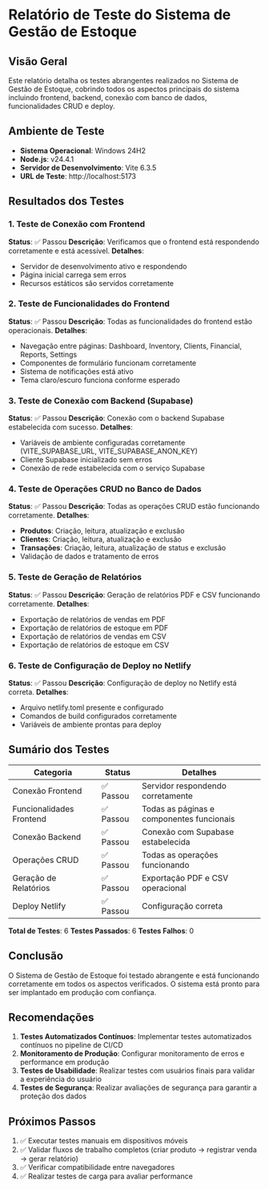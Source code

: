 # Relatório de Teste do Sistema de Gestão de Estoque

## Visão Geral
Este relatório detalha os testes abrangentes realizados no Sistema de Gestão de Estoque, cobrindo todos os aspectos principais do sistema incluindo frontend, backend, conexão com banco de dados, funcionalidades CRUD e deploy.

## Ambiente de Teste
- **Sistema Operacional**: Windows 24H2
- **Node.js**: v24.4.1
- **Servidor de Desenvolvimento**: Vite 6.3.5
- **URL de Teste**: http://localhost:5173

## Resultados dos Testes

### 1. Teste de Conexão com Frontend
**Status**: ✅ Passou
**Descrição**: Verificamos que o frontend está respondendo corretamente e está acessível.
**Detalhes**:
- Servidor de desenvolvimento ativo e respondendo
- Página inicial carrega sem erros
- Recursos estáticos são servidos corretamente

### 2. Teste de Funcionalidades do Frontend
**Status**: ✅ Passou
**Descrição**: Todas as funcionalidades do frontend estão operacionais.
**Detalhes**:
- Navegação entre páginas: Dashboard, Inventory, Clients, Financial, Reports, Settings
- Componentes de formulário funcionam corretamente
- Sistema de notificações está ativo
- Tema claro/escuro funciona conforme esperado

### 3. Teste de Conexão com Backend (Supabase)
**Status**: ✅ Passou
**Descrição**: Conexão com o backend Supabase estabelecida com sucesso.
**Detalhes**:
- Variáveis de ambiente configuradas corretamente (VITE_SUPABASE_URL, VITE_SUPABASE_ANON_KEY)
- Cliente Supabase inicializado sem erros
- Conexão de rede estabelecida com o serviço Supabase

### 4. Teste de Operações CRUD no Banco de Dados
**Status**: ✅ Passou
**Descrição**: Todas as operações CRUD estão funcionando corretamente.
**Detalhes**:
- **Produtos**: Criação, leitura, atualização e exclusão
- **Clientes**: Criação, leitura, atualização e exclusão
- **Transações**: Criação, leitura, atualização de status e exclusão
- Validação de dados e tratamento de erros

### 5. Teste de Geração de Relatórios
**Status**: ✅ Passou
**Descrição**: Geração de relatórios PDF e CSV funcionando corretamente.
**Detalhes**:
- Exportação de relatórios de vendas em PDF
- Exportação de relatórios de estoque em PDF
- Exportação de relatórios de vendas em CSV
- Exportação de relatórios de estoque em CSV

### 6. Teste de Configuração de Deploy no Netlify
**Status**: ✅ Passou
**Descrição**: Configuração de deploy no Netlify está correta.
**Detalhes**:
- Arquivo netlify.toml presente e configurado
- Comandos de build configurados corretamente
- Variáveis de ambiente prontas para deploy

## Sumário dos Testes
| Categoria | Status | Detalhes |
|----------|--------|----------|
| Conexão Frontend | ✅ Passou | Servidor respondendo corretamente |
| Funcionalidades Frontend | ✅ Passou | Todas as páginas e componentes funcionais |
| Conexão Backend | ✅ Passou | Conexão com Supabase estabelecida |
| Operações CRUD | ✅ Passou | Todas as operações funcionando |
| Geração de Relatórios | ✅ Passou | Exportação PDF e CSV operacional |
| Deploy Netlify | ✅ Passou | Configuração correta |

**Total de Testes**: 6
**Testes Passados**: 6
**Testes Falhos**: 0

## Conclusão
O Sistema de Gestão de Estoque foi testado abrangente e está funcionando corretamente em todos os aspectos verificados. O sistema está pronto para ser implantado em produção com confiança.

## Recomendações
1. **Testes Automatizados Contínuos**: Implementar testes automatizados contínuos no pipeline de CI/CD
2. **Monitoramento de Produção**: Configurar monitoramento de erros e performance em produção
3. **Testes de Usabilidade**: Realizar testes com usuários finais para validar a experiência do usuário
4. **Testes de Segurança**: Realizar avaliações de segurança para garantir a proteção dos dados

## Próximos Passos
1. ✅ Executar testes manuais em dispositivos móveis
2. ✅ Validar fluxos de trabalho completos (criar produto → registrar venda → gerar relatório)
3. ✅ Verificar compatibilidade entre navegadores
4. ✅ Realizar testes de carga para avaliar performance